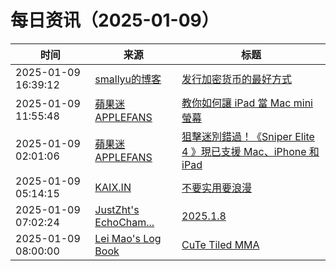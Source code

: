﻿# 每日资讯（2025-01-09）

|时间|来源|标题|
|---|---|---|
|2025-01-09 16:39:12|[smallyu的博客](https://smallyu.net/atom.xml)|[发行加密货币的最好方式](https://smallyu.net/2025/01/10/%E5%8F%91%E8%A1%8C%E5%8A%A0%E5%AF%86%E8%B4%A7%E5%B8%81%E7%9A%84%E6%9C%80%E5%A5%BD%E6%96%B9%E5%BC%8F/)|
|2025-01-09 11:55:48|[蘋果迷 APPLEFANS](https://applefans.today/feed/)|[教你如何讓 iPad 當 Mac mini 螢幕](https://applefans.today/2025-01-sidecar-sequoia-shortcuts/)|
|2025-01-09 02:01:06|[蘋果迷 APPLEFANS](https://applefans.today/feed/)|[狙擊迷別錯過！《Sniper Elite 4 》現已支援 Mac、iPhone 和 iPad](https://applefans.today/2025-01-sniper-elite-4-creeps-onto-mac-iphone-and-ipad/)|
|2025-01-09 05:14:15|[KAIX.IN](https://kaix.in/feed/)|[不要实用要浪漫](https://kaix.in/2025/0109-romantic/)|
|2025-01-09 07:02:24|[JustZht's EchoCham...](https://www.justzht.com/rss/)|[2025.1.8](https://www.justzht.com/2025-1-8/)|
|2025-01-09 08:00:00|[Lei Mao's Log Book](https://leimao.github.io/atom.xml)|[CuTe Tiled MMA](https://leimao.github.io/blog/CuTe-Tiled-MMA/)|
